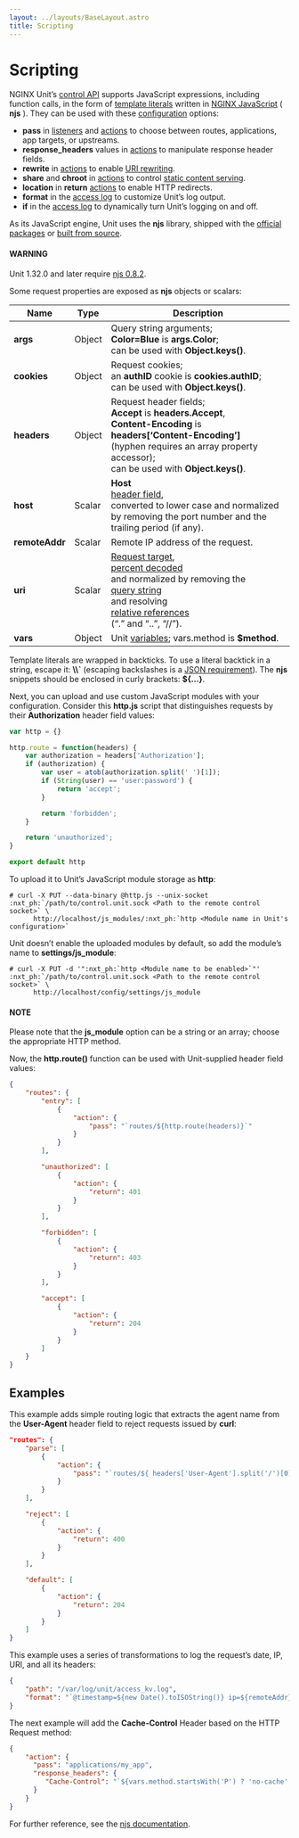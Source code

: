 ```yaml
---
layout: ../layouts/BaseLayout.astro
title: Scripting
---
```

# Scripting

NGINX Unit’s [control API](controlapi.md) supports
JavaScript expressions, including function calls, in the form of
[template literals](https://developer.mozilla.org/en-US/docs/Web/JavaScript/Reference/Template_literals)
written in
[NGINX JavaScript](https://nginx.org/en/docs/njs/) ( **njs** ).
They can be used with these [configuration](configuration.md) options:

- **pass** in
  [listeners](configuration.md#configuration-listeners)
  and
  [actions](configuration.md#configuration-routes-action)
  to choose between routes, applications, app targets, or upstreams.
- **response_headers** values in
  [actions](configuration.md#configuration-routes-action)
  to manipulate response header fields.
- **rewrite** in
  [actions](configuration.md#configuration-routes-action)
  to enable [URI rewriting](configuration.md#configuration-rewrite).
- **share** and **chroot** in
  [actions](configuration.md#configuration-routes-action)
  to control
  [static content serving](configuration.md#configuration-static).
- **location** in **return**
  [actions](configuration.md#configuration-return)
  to enable HTTP redirects.
- **format** in the
  [access log](configuration.md#custom-log-format)
  to customize Unit’s log output.
- **if** in the
  [access log](configuration.md#id2)
  to dynamically turn Unit’s logging on and off.

As its JavaScript engine,
Unit uses the **njs** library,
shipped with the
[official packages](installation.md#installation-precomp-pkgs)
or
[built from source](howto/source.md#source-njs).

#### WARNING
Unit 1.32.0 and later require
[njs 0.8.2](https://nginx.org/en/docs/njs/changes.html).

Some request properties
are exposed as **njs** objects or scalars:

| Name           | Type   | Description                                                                                                                                                                                                                                                                                                                                                                                                     |
|----------------|--------|-----------------------------------------------------------------------------------------------------------------------------------------------------------------------------------------------------------------------------------------------------------------------------------------------------------------------------------------------------------------------------------------------------------------|
| **args**       | Object | Query string arguments;<br/>**Color=Blue** is **args.Color**;<br/>can be used with **Object.keys()**.                                                                                                                                                                                                                                                                                                           |
| **cookies**    | Object | Request cookies;<br/>an **authID** cookie is **cookies.authID**;<br/>can be used with **Object.keys()**.                                                                                                                                                                                                                                                                                                        |
| **headers**    | Object | Request header fields;<br/>**Accept** is **headers.Accept**,<br/>**Content-Encoding** is **headers[‘Content-Encoding’]**<br/>(hyphen requires an array property accessor);<br/>can be used with **Object.keys()**.                                                                                                                                                                                              |
| **host**       | Scalar | **Host**<br/>[header field](https://datatracker.ietf.org/doc/html/rfc7230#section-5.4),<br/>converted to lower case and normalized<br/>by removing the port number and the trailing period (if any).                                                                                                                                                                                                            |
| **remoteAddr** | Scalar | Remote IP address of the request.                                                                                                                                                                                                                                                                                                                                                                               |
| **uri**        | Scalar | [Request target](https://datatracker.ietf.org/doc/html/rfc7230#section-5.3),<br/>[percent decoded](https://datatracker.ietf.org/doc/html/rfc3986#section-2.1)<br/>and normalized by removing the<br/>[query string](https://datatracker.ietf.org/doc/html/rfc3986#section-3.4)<br/>and resolving<br/>[relative references](https://datatracker.ietf.org/doc/html/rfc3986#section-4.2)<br/>(“.” and “..”, “//”). |
| **vars**       | Object | Unit [variables](configuration.md#configuration-variables); vars.method is **$method**.                                                                                                                                                                                                                                                                                                                         |

Template literals are wrapped in backticks.
To use a literal backtick in a string,
escape it: **\\\\\`**
(escaping backslashes
is a
[JSON requirement](https://www.json.org/json-en.html)).
The **njs** snippets
should be enclosed in curly brackets:
**${…}**.

Next, you can upload and use custom JavaScript modules
with your configuration.
Consider this **http.js** script
that distinguishes requests
by their **Authorization** header field values:

```javascript
var http = {}

http.route = function(headers) {
    var authorization = headers['Authorization'];
    if (authorization) {
        var user = atob(authorization.split(' ')[1]);
        if (String(user) == 'user:password') {
            return 'accept';
        }

        return 'forbidden';
    }

    return 'unauthorized';
}

export default http
```

To upload it to Unit’s JavaScript module storage
as **http**:

```console
# curl -X PUT --data-binary @http.js --unix-socket :nxt_ph:`/path/to/control.unit.sock <Path to the remote control socket>` \
      http://localhost/js_modules/:nxt_ph:`http <Module name in Unit's configuration>`
```

Unit doesn’t enable the uploaded modules by default,
so add the module’s name to **settings/js_module**:

```console
# curl -X PUT -d '":nxt_ph:`http <Module name to be enabled>`"' :nxt_ph:`/path/to/control.unit.sock <Path to the remote control socket>` \
      http://localhost/config/settings/js_module
```

#### NOTE
Please note that the **js_module** option
can be a string or an array; choose the appropriate HTTP method.

Now, the **http.route()** function can be used
with Unit-supplied header field values:

```json
{
    "routes": {
        "entry": [
            {
                "action": {
                    "pass": "`routes/${http.route(headers)}`"
                }
            }
        ],

        "unauthorized": [
            {
                "action": {
                    "return": 401
                }
            }
        ],

        "forbidden": [
            {
                "action": {
                    "return": 403
                }
            }
        ],

        "accept": [
            {
                "action": {
                    "return": 204
                }
            }
        ]
    }
}
```

<a id="njs-examples"></a>

## Examples

This example adds simple routing logic
that extracts the agent name
from the **User-Agent** header field
to reject requests
issued by **curl**:

```json
"routes": {
    "parse": [
        {
            "action": {
                "pass": "`routes/${ headers['User-Agent'].split('/')[0] == 'curl' ? 'reject' : 'default' }`"
            }
        }
    ],

    "reject": [
        {
            "action": {
                "return": 400
            }
        }
    ],

    "default": [
        {
            "action": {
                "return": 204
            }
        }
    ]
}
```

This example uses a series of transformations
to log the request’s
date, IP, URI,
and all its headers:

```json
{
    "path": "/var/log/unit/access_kv.log",
    "format": "`@timestamp=${new Date().toISOString()} ip=${remoteAddr} uri=${uri} ${Object.keys(headers).map(k => 'req.' + k + '=\"' + headers[k] + '\"').join(' ')}\n`"
}
```

The next example will add the **Cache-Control** Header based on the HTTP Request method:

```json
{
    "action": {
      "pass": "applications/my_app",
      "response_headers": {
         "Cache-Control": "`${vars.method.startsWith('P') ? 'no-cache' : 'max-age=3600'}`"
      }
    }
}
```

For further reference,
see the [njs documentation](https://nginx.org/en/docs/njs/).
